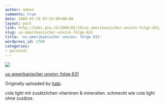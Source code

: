 ```yaml
---
author: admin
comments: true
date: 2009-05-19 07:23:09+00:00
layout: post
link: http://habi.gna.ch/2009/05/19/us-amerikanischer-unsinn-folge-631/
slug: us-amerikanischer-unsinn-folge-631
title: 'us-amerikanischer unsinn: folge 631'
wordpress_id: 1760
categories:
- personal
---
```



 [![](http://farm3.static.flickr.com/2443/3545427004_6fc8edb40a_m.jpg)](http://www.flickr.com/photos/habi/3545427004/)
   

 
  [us-amerikanischer unsinn: folge 631](http://www.flickr.com/photos/habi/3545427004/)
    

  Originally uploaded by [habi](http://www.flickr.com/people/habi/).
 



cola light mit zusätzlichen vitaminen & mineralien. schmeckt wie cola light ohne zusätze.
  

